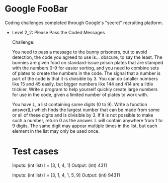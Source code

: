 # Google FooBar

Coding challenges completed through Google's "secret" recruiting platform.

+ Level 2_2: Please Pass the Coded Messages

   Challenge:

   You need to pass a message to the bunny prisoners, but to avoid detection, the code you agreed to use is... obscure, to say the least. The bunnies are given food on standard-issue prison plates that are stamped with the numbers 0-9 for easier sorting, and you need to combine sets of plates to create the numbers in the code. The signal that a number is part of the code is that it is divisible by 3. You can do smaller numbers like 15 and 45 easily, but bigger numbers like 144 and 414 are a little trickier. Write a program to help yourself quickly create large numbers for use in the code, given a limited number of plates to work with.

   You have L, a list containing some digits (0 to 9). Write a function answer(L) which finds the largest number that can be made from some or all of these digits and is divisible by 3. If it is not possible to make such a number, return 0 as the answer. L will contain anywhere from 1 to 9 digits.  The same digit may appear multiple times in the list, but each element in the list may only be used once.

   Test cases
   ==========

   Inputs:
       (int list) l = [3, 1, 4, 1]
   Output:
       (int) 4311

   Inputs:
       (int list) l = [3, 1, 4, 1, 5, 9]
   Output:
       (int) 94311

